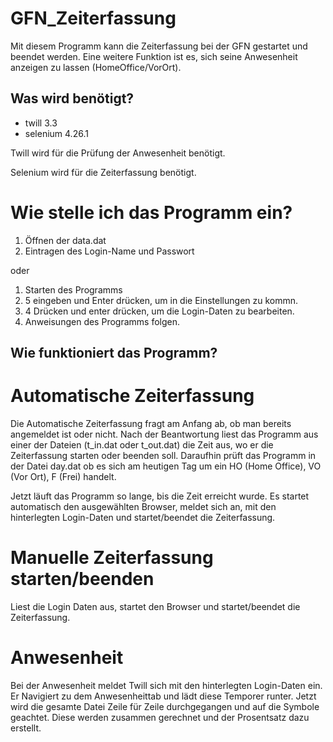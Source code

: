 # GFN_Zeiterfassung

Mit diesem Programm kann die Zeiterfassung bei der GFN gestartet und beendet werden.
Eine weitere Funktion ist es, sich seine Anwesenheit anzeigen zu lassen (HomeOffice/VorOrt).

## Was wird benötigt?
- twill 3.3 
- selenium 4.26.1

Twill wird für die Prüfung der Anwesenheit benötigt.

Selenium wird für die Zeiterfassung benötigt.

# Wie stelle ich das Programm ein?
1. Öffnen der data.dat
2. Eintragen des Login-Name und Passwort
   
oder

1. Starten des Programms
2. 5 eingeben und Enter drücken, um in die Einstellungen zu kommn.
3. 4 Drücken und enter drücken, um die Login-Daten zu bearbeiten.
4. Anweisungen des Programms folgen.

## Wie funktioniert das Programm?
# Automatische Zeiterfassung
Die Automatische Zeiterfassung fragt am Anfang ab, ob man bereits angemeldet ist oder nicht.
Nach der Beantwortung liest das Programm aus einer der Dateien (t_in.dat oder t_out.dat) die Zeit aus, wo er die Zeiterfassung starten oder beenden soll.
Daraufhin prüft das Programm in der Datei day.dat ob es sich am heutigen Tag um ein HO (Home Office), VO (Vor Ort), F (Frei) handelt.

Jetzt läuft das Programm so lange, bis die Zeit erreicht wurde.
Es startet automatisch den ausgewählten Browser, meldet sich an, 
mit den hinterlegten Login-Daten und startet/beendet die Zeiterfassung.

# Manuelle Zeiterfassung starten/beenden
Liest die Login Daten aus, startet den Browser und startet/beendet die Zeiterfassung.

# Anwesenheit
Bei der Anwesenheit meldet Twill sich mit den hinterlegten Login-Daten ein.
Er Navigiert zu dem Anwesenheittab und lädt diese Temporer runter.
Jetzt wird die gesamte Datei Zeile für Zeile durchgegangen und auf die Symbole geachtet.
Diese werden zusammen gerechnet und der Prosentsatz dazu erstellt.

